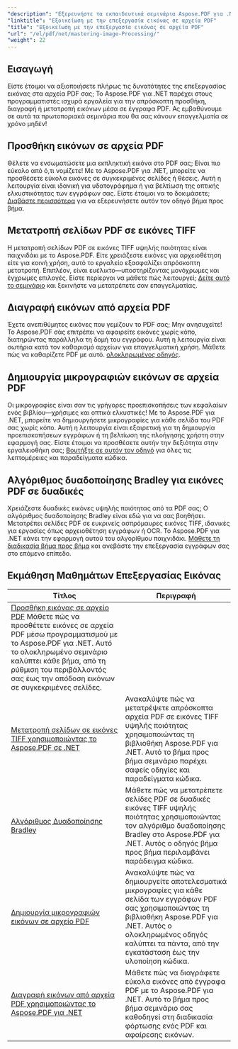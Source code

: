 ```yaml
---
"description": "Εξερευνήστε τα εκπαιδευτικά σεμινάρια Aspose.PDF για .NET. Μάθετε περισσότερα για την προσθήκη, τη μετατροπή και τη διαχείριση εικόνων σε αρχεία PDF με εύχρηστους, βελτιστοποιημένους για SEO οδηγούς και παραδείγματα κώδικα."
"linktitle": "Εξοικείωση με την επεξεργασία εικόνας σε αρχεία PDF"
"title": "Εξοικείωση με την επεξεργασία εικόνας σε αρχεία PDF"
"url": "/el/pdf/net/mastering-image-Processing/"
"weight": 22
---
```


## Εισαγωγή

Είστε έτοιμοι να αξιοποιήσετε πλήρως τις δυνατότητες της επεξεργασίας εικόνας στα αρχεία PDF σας; Το Aspose.PDF για .NET παρέχει στους προγραμματιστές ισχυρά εργαλεία για την απρόσκοπτη προσθήκη, διαγραφή ή μετατροπή εικόνων μέσα σε έγγραφα PDF. Ας εμβαθύνουμε σε αυτά τα πρωτοποριακά σεμινάρια που θα σας κάνουν επαγγελματία σε χρόνο μηδέν!

## Προσθήκη εικόνων σε αρχεία PDF  

Θέλετε να ενσωματώσετε μια εκπληκτική εικόνα στο PDF σας; Είναι πιο εύκολο από ό,τι νομίζετε! Με το Aspose.PDF για .NET, μπορείτε να προσθέσετε εύκολα εικόνες σε συγκεκριμένες σελίδες ή θέσεις. Αυτή η λειτουργία είναι ιδανική για υδατογράφημα ή για βελτίωση της οπτικής ελκυστικότητας των εγγράφων σας. Είστε έτοιμοι να το δοκιμάσετε; [Διαβάστε περισσότερα](./adding-image/) για να εξερευνήσετε αυτόν τον οδηγό βήμα προς βήμα.

## Μετατροπή σελίδων PDF σε εικόνες TIFF  

Η μετατροπή σελίδων PDF σε εικόνες TIFF υψηλής ποιότητας είναι παιχνιδάκι με το Aspose.PDF. Είτε χρειάζεστε εικόνες για αρχειοθέτηση είτε για κοινή χρήση, αυτό το εργαλείο εξασφαλίζει απρόσκοπτη μετατροπή. Επιπλέον, είναι ευέλικτο—υποστηρίζοντας μονόχρωμες και έγχρωμες επιλογές. Είστε περίεργοι να μάθετε πώς λειτουργεί; [Δείτε αυτό το σεμινάριο](./convert-pages-to-tiff-images/) και ξεκινήστε να μετατρέπετε σαν επαγγελματίας.

## Διαγραφή εικόνων από αρχεία PDF  

Έχετε ανεπιθύμητες εικόνες που γεμίζουν το PDF σας; Μην ανησυχείτε! Το Aspose.PDF σάς επιτρέπει να αφαιρείτε εικόνες χωρίς κόπο, διατηρώντας παράλληλα τη δομή του εγγράφου. Αυτή η λειτουργία είναι σωτήρια κατά τον καθαρισμό αρχείων για επαγγελματική χρήση. Μάθετε πώς να καθαρίζετε PDF με αυτό. [ολοκληρωμένος οδηγός](./delete-images-from-pdf-files/).  

## Δημιουργία μικρογραφιών εικόνων σε αρχεία PDF  

Οι μικρογραφίες είναι σαν τις γρήγορες προεπισκοπήσεις των κεφαλαίων ενός βιβλίου—χρήσιμες και οπτικά ελκυστικές! Με το Aspose.PDF για .NET, μπορείτε να δημιουργήσετε μικρογραφίες για κάθε σελίδα του PDF σας χωρίς κόπο. Αυτή η λειτουργία είναι εξαιρετική για τη δημιουργία προεπισκοπήσεων εγγράφων ή τη βελτίωση της πλοήγησης χρήστη στην εφαρμογή σας. Είστε έτοιμοι να προσθέσετε αυτήν την δεξιότητα στην εργαλειοθήκη σας; [Βουτήξτε σε αυτόν τον οδηγό](./creating-thumbnail-images/) για όλες τις λεπτομέρειες και παραδείγματα κώδικα.

## Αλγόριθμος δυαδοποίησης Bradley για εικόνες PDF σε δυαδικές  

Χρειάζεστε δυαδικές εικόνες υψηλής ποιότητας από τα PDF σας; Ο αλγόριθμος δυαδοποίησης Bradley είναι εδώ για να σας βοηθήσει. Μετατρέπει σελίδες PDF σε ευκρινείς ασπρόμαυρες εικόνες TIFF, ιδανικές για εργασίες όπως αρχειοθέτηση εγγράφων ή OCR. Το Aspose.PDF για .NET κάνει την εφαρμογή αυτού του αλγορίθμου παιχνιδάκι. [Μάθετε τη διαδικασία βήμα προς βήμα](./bradley-binarization-algorithm/) και ανεβάστε την επεξεργασία εγγράφων σας στο επόμενο επίπεδο.

## Εκμάθηση Μαθημάτων Επεξεργασίας Εικόνας
| Τίτλος | Περιγραφή |
| --- | --- | 
| [Προσθήκη εικόνας σε αρχείο PDF](./adding-image/) Μάθετε πώς να προσθέτετε εικόνες σε αρχεία PDF μέσω προγραμματισμού με το Aspose.PDF για .NET. Αυτό το ολοκληρωμένο σεμινάριο καλύπτει κάθε βήμα, από τη ρύθμιση του περιβάλλοντός σας έως την απόδοση εικόνων σε συγκεκριμένες σελίδες. |  
| [Μετατροπή σελίδων σε εικόνες TIFF χρησιμοποιώντας το Aspose.PDF σε .NET](./convert-pages-to-tiff-images/) | Ανακαλύψτε πώς να μετατρέψετε απρόσκοπτα αρχεία PDF σε εικόνες TIFF υψηλής ποιότητας χρησιμοποιώντας τη βιβλιοθήκη Aspose.PDF για .NET. Αυτό το βήμα προς βήμα σεμινάριο παρέχει σαφείς οδηγίες και παραδείγματα κώδικα. |  
| [Αλγόριθμος Δυαδοποίησης Bradley](./bradley-binarization-algorithm/) | Μάθετε πώς να μετατρέπετε σελίδες PDF σε δυαδικές εικόνες TIFF υψηλής ποιότητας χρησιμοποιώντας τον αλγόριθμο δυαδοποίησης Bradley στο Aspose.PDF για .NET. Αυτός ο οδηγός βήμα προς βήμα περιλαμβάνει παράδειγμα κώδικα. |   
| [Δημιουργία μικρογραφιών εικόνων σε αρχείο PDF](./creating-thumbnail-images/) | Ανακαλύψτε πώς να δημιουργείτε αποτελεσματικά μικρογραφίες για κάθε σελίδα των εγγράφων PDF σας χρησιμοποιώντας τη βιβλιοθήκη Aspose.PDF για .NET. Αυτός ο ολοκληρωμένος οδηγός καλύπτει τα πάντα, από την εγκατάσταση έως την υλοποίηση κώδικα. |  
| [Διαγραφή εικόνων από αρχεία PDF χρησιμοποιώντας το Aspose.PDF για .NET](./delete-images-from-pdf-files/) | Μάθετε πώς να διαγράφετε εύκολα εικόνες από έγγραφα PDF με το Aspose.PDF για .NET. Αυτό το βήμα προς βήμα σεμινάριο σας καθοδηγεί στη διαδικασία φόρτωσης ενός PDF και αφαίρεσης εικόνων. |